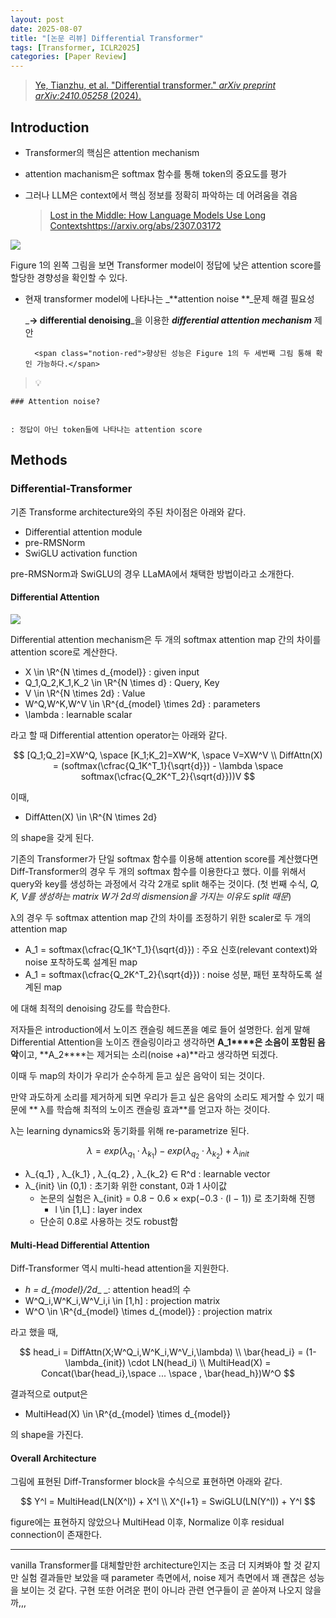 ```yaml
---
layout: post
date: 2025-08-07
title: "[논문 리뷰] Differential Transformer"
tags: [Transformer, ICLR2025]
categories: [Paper Review]
---
```


> [Ye, Tianzhu, et al. "Differential transformer." ](https://arxiv.org/abs/2410.05258)[_arXiv preprint arXiv:2410.05258_](https://arxiv.org/abs/2410.05258)[ (2024).](https://arxiv.org/abs/2410.05258)



## Introduction

- Transformer의 핵심은 attention mechanism
- attention machanism은 softmax 함수를 통해 token의 중요도를 평가
- 그러나 LLM은 context에서 핵심 정보를 정확히 파악하는 데 어려움을 겪음

	> [Lost in the Middle: How Language Models Use Long Contextshttps://arxiv.org/abs/2307.03172](https://arxiv.org/abs/2307.03172)


![](https://prod-files-secure.s3.us-west-2.amazonaws.com/542b861c-36a8-4051-84e5-8804b6728dba/9083ea56-691a-4752-ae26-47f403431ac8/image.png?X-Amz-Algorithm=AWS4-HMAC-SHA256&X-Amz-Content-Sha256=UNSIGNED-PAYLOAD&X-Amz-Credential=ASIAZI2LB4666K2HBPAB%2F20250820%2Fus-west-2%2Fs3%2Faws4_request&X-Amz-Date=20250820T110106Z&X-Amz-Expires=3600&X-Amz-Security-Token=IQoJb3JpZ2luX2VjEIr%2F%2F%2F%2F%2F%2F%2F%2F%2F%2FwEaCXVzLXdlc3QtMiJHMEUCIFjykETIkAtqxs23Rx20vrM52O%2Fml%2FEjAepYBKUTVPhdAiEA3p%2FtoxoqTBB2TCu4KQm1ZT6y9SDDU6YkQKjzE2DiGLQqiAQI0%2F%2F%2F%2F%2F%2F%2F%2F%2F%2F%2FARAAGgw2Mzc0MjMxODM4MDUiDCfN7VjdP%2BS%2FO%2FKHgircA44V5AtI5Oy%2B0X%2FItGUz4WFBom%2F7RS7I1ZVUPF7jbxiBFiqHksbGMW3Lo15E7WEZeURRM5ijdtmIYvWrAyTcH8%2FH5BUT2uy4gay2vwV7PE0h2Rxz2z1ye08IEmV6DGU7fXGOei%2FCkFTlMQTFSNfumxdtLonIOCtacjlppWbKx9chG9IRTKpte3u%2FJ4uR4QU%2FeU1uIpplHBJRufT%2FaVZpnO7twDfp0TbRluTh4lQlcQU8m1RA2RWpL%2FW3%2FEZBnq4yw2OiqU1QQ8dp4I%2FSo5Mqn8aE3xv1HTio1qFC0D5t0tLKsxPFuvDuQhNCx4dhZ4eOZQKOo0bOSoqHjYASFzr3X7BvT0EFi19IT2TCT6f%2FH281NdHftLv5OgYC12kLmgENsvA18Zy%2Bqh9QKI8LpcZf4%2FM8OZ%2BTZ3OL1pryhdI%2F8%2Bo299NshGqVS%2B%2FHj9E5a94nAMalx25vhDst0cbwPeHE%2Fe2rdpo111g0WBZHC3ggYL8MXzXESDSnspNHl1P6p0Ws9ynjHiF7F6tt%2BYYpHJDrfAuIrS6Gr4Rzyn9e4I1ldXYxLSiPINGJSXiavwQSkrqJwjQ2dKgowZ9GeQVsVaytB04Wka2rRCD6FUBwbM8NrR9S40zpGC4jXm%2BpAHfZMMmwlsUGOqUB8lQXUSN7OHtgcENZ45fs%2BXc8QJPbT7XPoEQ4IniLEUBOMu8cjfF8E3LS%2Ff7W5WtbaayPcrIf1KjtQJFpPSZYZdNPUfI2FqBIcmeQZZiDyHQfzKXSwBzDkz9iCQG7u8%2B7fBrRzICYkXT4abnYalTgYbPWON%2BM%2BLX8Pj9nKwQUFUZ0394BkKVYD0oNlDD8UXLAF3yVjTlSQfZW%2FC4DWPIb%2BiKn%2B6Ip&X-Amz-Signature=8b4bd000e0f8087e617eba9363d90f928032eb9b4a8242d5306ff8f3cf61b986&X-Amz-SignedHeaders=host&x-amz-checksum-mode=ENABLED&x-id=GetObject)


Figure 1의 왼쪽 그림을 보면 Transformer model이 정답에 낮은 attention score를 할당한 경향성을 확인할 수 있다.

- 현재 transformer model에 나타나는 _**attention noise **_문제 해결 필요성

	_**→ differential denoising**_을 이용한 _**differential attention mechanism**_ 제안


		<span class="notion-red">향상된 성능은 Figure 1의 두 세번째 그림 통해 확인 가능하다.</span>


> 💡 


	### Attention noise?


	: 정답이 아닌 token들에 나타나는 attention score



## Methods



### Differential-Transformer


기존 Transforme architecture와의 주된 차이점은 아래와 같다.

- Differential attention module
- pre-RMSNorm
- SwiGLU activation function

pre-RMSNorm과 SwiGLU의 경우 LLaMA에서 채택한 방법이라고 소개한다.



#### Differential Attention


![](https://prod-files-secure.s3.us-west-2.amazonaws.com/542b861c-36a8-4051-84e5-8804b6728dba/116d70b2-1963-4810-9167-f4c7d8a06e8f/image.png?X-Amz-Algorithm=AWS4-HMAC-SHA256&X-Amz-Content-Sha256=UNSIGNED-PAYLOAD&X-Amz-Credential=ASIAZI2LB4666K2HBPAB%2F20250820%2Fus-west-2%2Fs3%2Faws4_request&X-Amz-Date=20250820T110106Z&X-Amz-Expires=3600&X-Amz-Security-Token=IQoJb3JpZ2luX2VjEIr%2F%2F%2F%2F%2F%2F%2F%2F%2F%2FwEaCXVzLXdlc3QtMiJHMEUCIFjykETIkAtqxs23Rx20vrM52O%2Fml%2FEjAepYBKUTVPhdAiEA3p%2FtoxoqTBB2TCu4KQm1ZT6y9SDDU6YkQKjzE2DiGLQqiAQI0%2F%2F%2F%2F%2F%2F%2F%2F%2F%2F%2FARAAGgw2Mzc0MjMxODM4MDUiDCfN7VjdP%2BS%2FO%2FKHgircA44V5AtI5Oy%2B0X%2FItGUz4WFBom%2F7RS7I1ZVUPF7jbxiBFiqHksbGMW3Lo15E7WEZeURRM5ijdtmIYvWrAyTcH8%2FH5BUT2uy4gay2vwV7PE0h2Rxz2z1ye08IEmV6DGU7fXGOei%2FCkFTlMQTFSNfumxdtLonIOCtacjlppWbKx9chG9IRTKpte3u%2FJ4uR4QU%2FeU1uIpplHBJRufT%2FaVZpnO7twDfp0TbRluTh4lQlcQU8m1RA2RWpL%2FW3%2FEZBnq4yw2OiqU1QQ8dp4I%2FSo5Mqn8aE3xv1HTio1qFC0D5t0tLKsxPFuvDuQhNCx4dhZ4eOZQKOo0bOSoqHjYASFzr3X7BvT0EFi19IT2TCT6f%2FH281NdHftLv5OgYC12kLmgENsvA18Zy%2Bqh9QKI8LpcZf4%2FM8OZ%2BTZ3OL1pryhdI%2F8%2Bo299NshGqVS%2B%2FHj9E5a94nAMalx25vhDst0cbwPeHE%2Fe2rdpo111g0WBZHC3ggYL8MXzXESDSnspNHl1P6p0Ws9ynjHiF7F6tt%2BYYpHJDrfAuIrS6Gr4Rzyn9e4I1ldXYxLSiPINGJSXiavwQSkrqJwjQ2dKgowZ9GeQVsVaytB04Wka2rRCD6FUBwbM8NrR9S40zpGC4jXm%2BpAHfZMMmwlsUGOqUB8lQXUSN7OHtgcENZ45fs%2BXc8QJPbT7XPoEQ4IniLEUBOMu8cjfF8E3LS%2Ff7W5WtbaayPcrIf1KjtQJFpPSZYZdNPUfI2FqBIcmeQZZiDyHQfzKXSwBzDkz9iCQG7u8%2B7fBrRzICYkXT4abnYalTgYbPWON%2BM%2BLX8Pj9nKwQUFUZ0394BkKVYD0oNlDD8UXLAF3yVjTlSQfZW%2FC4DWPIb%2BiKn%2B6Ip&X-Amz-Signature=4502ecdc87374cf562e49f4ce6899631114386c024425b4ca4243f5c2ec68228&X-Amz-SignedHeaders=host&x-amz-checksum-mode=ENABLED&x-id=GetObject)


Differential attention mechanism은 두 개의 softmax attention map 간의 차이를 attention score로 계산한다.

- X \in \R^{N \times d\_{model}} : given input
- Q\_1,Q\_2,K\_1,K\_2 \in \R^{N \times d} : Query, Key
- V \in \R^{N \times 2d} : Value
- W^Q,W^K,W^V \in \R^{d\_{model} \times 2d} : parameters
- \lambda : learnable scalar

라고 할 때 Differential attention operator는 아래와 같다.


$$
[Q_1;Q_2]=XW^Q, \space [K_1;K_2]=XW^K, \space V=XW^V \\
DiffAttn(X) = (softmax(\cfrac{Q_1K^T_1}{\sqrt{d}}) - \lambda \space softmax(\cfrac{Q_2K^T_2}{\sqrt{d}}))V
$$


이때,

- DiffAtten(X) \in \R^{N \times 2d}

의 shape을 갖게 된다.


기존의 Transformer가 단일 softmax 함수를 이용해 attention score를 계산했다면 Diff-Transformer의 경우 두 개의 softmax 함수를 이용한다고 했다. 이를 위해서 query와 key를 생성하는 과정에서 각각 2개로 split 해주는 것이다. <span class="notion-red">(첫 번째 수식, </span><span class="notion-red">_Q, K, V를 생성하는 matrix W가 2d의 dismension을 가지는 이유도 split 때문_</span><span class="notion-red">)</span>


 λ의 경우 두 softmax attention map 간의 차이를 조정하기 위한 scaler로 두 개의 attention map

- A\_1 = softmax(\cfrac{Q\_1K^T\_1}{\sqrt{d}}) : 주요 신호(relevant context)와 noise 포착하도록 설계된 map
- A\_1 = softmax(\cfrac{Q\_2K^T\_2}{\sqrt{d}}) : noise 성분, 패턴 포착하도록 설계된 map 

에 대해 최적의 denoising 강도를 학습한다.


저자들은 introduction에서 노이즈 캔슬링 헤드폰을 예로 들어 설명한다. 쉽게 말해 Differential Attention을 노이즈 캔슬링이라고 생각하면 **A\_1****은 소음이 포함된 음악**이고, **A\_2****는 제거되는 소리(noise +a)**라고 생각하면 되겠다. 


이때 두 map의 차이가 우리가 순수하게 듣고 싶은 음악이 되는 것이다. 


만약 과도하게 소리를 제거하게 되면 우리가 듣고 싶은 음악의 소리도 제거할 수 있기 때문에 ** λ를 학습해 최적의 노이즈 캔슬링 효과**를 얻고자 하는 것이다.


λ는 learning dynamics와 동기화를 위해 re-parametrize 된다.


$$
\lambda = exp(\lambda_{q_1} \cdot \lambda_{k_1}) - exp(\lambda_{q_2} \cdot \lambda_{k_2}) + \lambda_{init}
$$

- λ\_{q\_1} , λ\_{k\_1} , λ\_{q\_2} , λ\_{k\_2} ∈ R^d : learnable vector
- λ\_{init} \in (0,1) : 초기화 위한 constant, 0과 1 사이값
	- 논문의 실험은 λ\_{init} = 0.8 − 0.6 × exp(−0.3 · (l − 1)) 로 초기화해 진행
		- l \in [1,L] : layer index
	- 단순히 0.8로 사용하는 것도 robust함


#### **Multi-Head Differential Attention**


Diff-Transformer 역시 multi-head attention을 지원한다.

- _h = d\_{model}/2d__ _: attention head의 수
- W^Q\_i,W^K\_i,W^V\_i,i \in [1,h] : projection matrix
- W^O \in \R^{d\_{model} \times d\_{model}} : projection matrix

라고 했을 때,


$$
head_i = DiffAttn(X;W^Q_i,W^K_i,W^V_i,\lambda) \\
\bar{head_i} = (1-\lambda_{init}) \cdot LN(head_i) \\
MultiHead(X) = Concat(\bar{head_i},\space ... \space , \bar{head_h})W^O
$$


결과적으로 output은

- MultiHead(X) \in \R^{d\_{model} \times d\_{model}}

의 shape을 가진다.



#### Overall Architecture


그림에 표현된 Diff-Transformer block을 수식으로 표현하면 아래와 같다.


$$
Y^l = MultiHead(LN(X^l)) + X^l \\
X^{l+1} = SwiGLU(LN(Y^l)) + Y^l
$$


figure에는 표현하지 않았으나 MultiHead 이후, Normalize 이후 residual connection이 존재한다.


---


vanilla Transformer를 대체할만한 architecture인지는 조금 더 지켜봐야 할 것 같지만 실험 결과들만 보았을 때 parameter 측면에서, noise 제거 측면에서 꽤 괜찮은 성능을 보이는 것 같다. 구현 또한 어려운 편이 아니라 관련 연구들이 곧 쏟아져 나오지 않을까,,,

